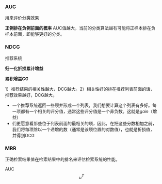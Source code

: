 ### AUC

用来评价分类效果

 **正例排在负例前面的概率**
 AUC值越大，当前的分类算法越有可能将正样本排在负样本前面，即能够更好的分类。



### NDCG

推荐系统

 **归一化折损累计增益**

 **累积增益CG**

 1）推荐结果的相关性越大，DCG越大。2）相关性好的排在推荐列表前面的话，推荐效果越好，DCG越大。

-  一个推荐系统返回一些项并形成一个列表，我们想要计算这个列表有多好。每一项都有一个相关的评分值，通常这些评分值是一个非负数。这就是*gain*（增益）
-  们更愿意看那些位于列表前面的最相关的项，因此，在把这些分数相加之前，我们将每项除以一个递增的数（通常是该项位置的对数值），也就是折损值，并得到DCG



### MRR

 正确检索结果值在检索结果中的排名来评估检索系统的性能。





AUC
$$
u^T
$$
